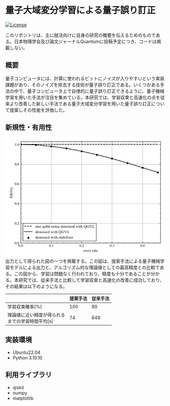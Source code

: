 # 量子大域変分学習による量子誤り訂正

[![License](https://img.shields.io/badge/License-MIT-blue.svg)](LICENSE)


このリポジトリは、主に就活向けに自身の研究の概要を伝えるためのものである。日本物理学会及び論文ジャーナルQuantumに投稿予定につき、コードは掲載しない。

## 概要
量子コンピュータには、計算に使われるビットにノイズが入りやすいという実装課題があり、そのノイズを除去する技術が量子誤り訂正である。いくつかある手法の中で、量子コンピュータ上で自律的に量子誤り訂正できるように、量子機械学習を用いた手法が注目を集めている。本研究では、学習収束と高速化の点を従来より改善した新しい手法である量子大域変分学習を用いた量子誤り訂正について提案しその性能を評価した。

## 新規性・有用性
![image](/fidelity_of_denoised_state_example.png)  
出力として得られた図の一つを掲載する。この図は、提案手法による量子機械学習モデルによる出力と、アルゴリズム的な理論値としての最高精度との比較である。この図から、学習は問題なく行われており、精度も十分であることが分かる。本研究では、従来手法と比較して学習収束と高速化の改善に成功しており、その結果は以下のようになる。

|  | 提案手法 | 従来手法 |
| ---- | ---- | ---- |
| 学習収束確率[%] | 100 | 90 |
| 理論値に近い精度が得られる<br>までの学習時間平均[s] | 74 | 649 |

## 実装環境
- Ubuntu22.04
- Python 3.10.10

## 利用ライブラリ
- qiskit
- numpy
- matplotlib
